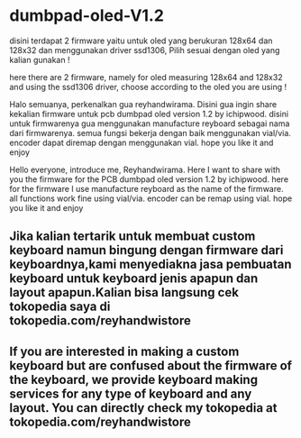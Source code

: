 # dumbpad-oled-V1.2


<p>disini terdapat 2 firmware yaitu untuk oled yang berukuran 128x64 dan 128x32 dan menggunakan driver ssd1306, Pilih sesuai dengan oled yang kalian gunakan !</p>
<p>here there are 2 firmware, namely for oled measuring 128x64 and 128x32 and using the ssd1306 driver, choose according to the oled you are using !</p>

<p>Halo semuanya, perkenalkan gua reyhandwirama. Disini gua ingin share kekalian firmware untuk pcb dumbpad oled version 1.2 by ichipwood. disini untuk firmwarenya gua menggunakan manufacture reyboard sebagai nama dari firmwarenya. semua fungsi bekerja dengan baik menggunakan vial/via. encoder dapat diremap dengan menggunakan vial. hope you like it and enjoy</p>

<p>Hello everyone, introduce me, Reyhandwirama. Here I want to share with you the firmware for the PCB dumbpad oled version 1.2 by ichipwood. here for the firmware I use manufacture reyboard as the name of the firmware. all functions work fine using vial/via. encoder can be remap using vial. hope you like it and enjoy</p>

<h2>Jika kalian tertarik untuk membuat custom keyboard namun bingung dengan firmware dari keyboardnya,kami menyediakna jasa pembuatan keyboard untuk keyboard jenis apapun dan layout apapun.Kalian bisa langsung cek tokopedia saya di tokopedia.com/reyhandwistore<h2>
  
<h2>If you are interested in making a custom keyboard but are confused about the firmware of the keyboard, we provide keyboard making services for any type of keyboard and any layout. You can directly check my tokopedia at <a>tokopedia.com/reyhandwistore</a><h2>
